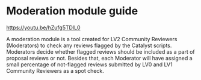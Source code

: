 # **Moderation module guide**

https://youtu.be/hZufg5TDlL0

A moderation module is a tool created for LV2 Community Reviewers (Moderators) to check any reviews flagged by the Catalyst scripts. Moderators decide whether flagged reviews should be included as a part of proposal reviews or not. Besides that, each Moderator will have assigned a small percentage of not-flagged reviews submitted by LV0 and LV1 Community Reviewers as a spot check.
